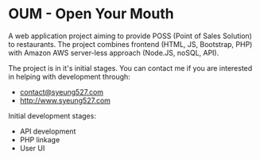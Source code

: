 # OUM - Open Your Mouth

A web application project aiming to provide POSS (Point of Sales Solution) to restaurants.
The project combines frontend (HTML, JS, Bootstrap, PHP) with Amazon AWS server-less approach (Node.JS, noSQL, API).

The project is in it's initial stages.
You can contact me if you are interested in helping with development through:
- contact@syeung527.com
- http://www.syeung527.com

Initial development stages:
- API development
- PHP linkage
- User UI
